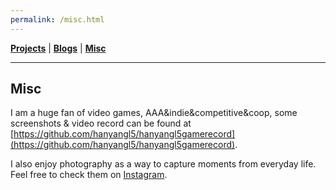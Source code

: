 ```yaml
---
permalink: /misc.html
---
```


[**Projects**](/projects.md) | [**Blogs**](/blogs.md) | [**Misc**](/misc.md)

---

## Misc

I am a huge fan of video games, AAA&indie&competitive&coop, some screenshots & video record can be found at [https://github.com/hanyangl5/hanyangl5gamerecord](https://github.com/hanyangl5/hanyangl5gamerecord).

I also enjoy photography as a way to capture moments from everyday life. Feel free to check them on [Instagram](https://www.instagram.com/hanyangl5/).